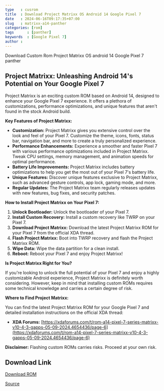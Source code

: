 ```yaml
---
type   : cusrom
title  : Download Project Matrixx OS Android 14 Google Pixel 7
date   : 2024-06-16T09:17:35+07:00
slug   : matrixx-a14-panther
categories: [rom]
tags      : [panther]
keywords  : [Google Pixel 7]
author : 
---
```


Download Custom Rom Project Matrixx OS android 14 Google Pixel 7 panther

## Project Matrixx: Unleashing Android 14's Potential on Your Google Pixel 7

Project Matrixx is an exciting custom ROM based on Android 14, designed to enhance your Google Pixel 7 experience. It offers a plethora of customizations, performance optimizations, and unique features that aren't found in the stock Android build.

**Key Features of Project Matrixx:**

* **Customization:** Project Matrixx gives you extensive control over the look and feel of your Pixel 7. Customize the theme, icons, fonts, status bar, navigation bar, and more to create a truly personalized experience.
* **Performance Enhancements:** Experience a smoother and faster Pixel 7 with various performance optimizations included in Project Matrixx. Tweak CPU settings, memory management, and animation speeds for optimal performance.
* **Battery Life Improvements:** Project Matrixx includes battery optimizations to help you get the most out of your Pixel 7's battery life.
* **Unique Features:** Discover unique features exclusive to Project Matrixx, such as advanced gesture controls, app lock, gaming mode, and more.
* **Regular Updates:** The Project Matrixx team regularly releases updates with new features, bug fixes, and security patches.

**How to Install Project Matrixx on Your Pixel 7:**

1. **Unlock Bootloader:** Unlock the bootloader of your Pixel 7.
2. **Install Custom Recovery:** Install a custom recovery like TWRP on your Pixel 7.
3. **Download Project Matrixx:** Download the latest Project Matrixx ROM for your Pixel 7 from the official XDA thread.
4. **Flash Project Matrixx:** Boot into TWRP recovery and flash the Project Matrixx ROM.
5. **Wipe Data:** Wipe the data partition for a clean install.
6. **Reboot:** Reboot your Pixel 7 and enjoy Project Matrixx!

**Is Project Matrixx Right for You?**

If you're looking to unlock the full potential of your Pixel 7 and enjoy a highly customizable Android experience, Project Matrixx is definitely worth considering. However, keep in mind that installing custom ROMs requires some technical knowledge and carries a certain degree of risk.

**Where to Find Project Matrixx:**

You can find the latest Project Matrixx ROM for your Google Pixel 7 and detailed installation instructions on the official XDA thread:

* **XDA Forums:** [https://xdaforums.com/t/rom-a14-pixel-7-series-matrixx-v10-4-3-gapps-05-09-2024.4654436/page-6](https://xdaforums.com/t/rom-a14-pixel-7-series-matrixx-v10-4-3-gapps-05-09-2024.4654436/page-6)

**Disclaimer:** Flashing custom ROMs carries risks. Proceed at your own risk.


## Download Link
[Download ROM](https://sourceforge.net/projects/projectmatrixx/files/Android-14/panther/)

[Source](https://www.projectmatrixx.org/downloads/panther)